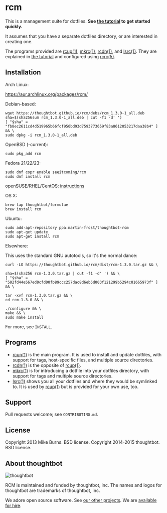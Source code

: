rcm
===

This is a management suite for dotfiles. **See [the tutorial][rcm7] to get
started quickly.**

It assumes that you have a separate dotfiles directory, or are
interested in creating one.

The programs provided are [rcup(1)][rcup1], [mkrc(1)][mkrc1], [rcdn(1)][rcdn1],
and [lsrc(1)][lsrc1]. They are explained in [the tutorial][rcm7] and configured
using [rcrc(5)][rcrc5].

Installation
------------

Arch Linux:

  https://aur.archlinux.org/packages/rcm/

Debian-based:

    wget https://thoughtbot.github.io/rcm/debs/rcm_1.3.0-1_all.deb
    sha=$(sha256sum rcm_1.3.0-1_all.deb | cut -f1 -d' ')
    [ "$sha" = "fb8ec2611cd4d519965b66fcf950bd93d7593773659f83a8612053217daa38b4" ] && \
    sudo dpkg -i rcm_1.3.0-1_all.deb

OpenBSD (-current):

    sudo pkg_add rcm

Fedora 21/22/23:

    sudo dnf copr enable seeitcoming/rcm
    sudo dnf install rcm

openSUSE/RHEL/CentOS: [instructions](http://software.opensuse.org/download.html?project=utilities&package=rcm)

OS X:

    brew tap thoughtbot/formulae
    brew install rcm

Ubuntu:

    sudo add-apt-repository ppa:martin-frost/thoughtbot-rcm
    sudo apt-get update
    sudo apt-get install rcm

Elsewhere:

This uses the standard GNU autotools, so it's the normal dance:

    curl -LO https://thoughtbot.github.io/rcm/dist/rcm-1.3.0.tar.gz && \

    sha=$(sha256 rcm-1.3.0.tar.gz | cut -f1 -d' ') && \
    [ "$sha" = "502fd44e567ed0cfd00fb89ccc257dac8d6eb5d003f121299b5294c01665973f" ] && \

    tar -xvf rcm-1.3.0.tar.gz && \
    cd rcm-1.3.0 && \

    ./configure && \
    make && \
    sudo make install

For more, see `INSTALL`.

Programs
--------

* [rcup(1)][rcup1] is the main program. It is used to install and update
  dotfiles, with support for tags, host-specific files, and multiple source
  directories.
* [rcdn(1)][rcdn1] is the opposite of [rcup(1)][rcup1].
* [mkrc(1)][mkrc1] is for introducing a dotfile into your dotfiles directory,
  with support for tags and multiple source directories.
* [lsrc(1)][lsrc1] shows you all your dotfiles and where they would be
  symlinked to. It is used by [rcup(1)][rcup1] but is provided for your own
  use, too.

[rcup1]: http://thoughtbot.github.io/rcm/rcup.1.html
[mkrc1]: http://thoughtbot.github.io/rcm/mkrc.1.html
[rcdn1]: http://thoughtbot.github.io/rcm/rcdn.1.html
[lsrc1]: http://thoughtbot.github.io/rcm/lsrc.1.html
[rcm7]: http://thoughtbot.github.io/rcm/rcm.7.html
[rcrc5]: http://thoughtbot.github.io/rcm/rcrc.5.html

Support
-------

Pull requests welcome; see `CONTRIBUTING.md`.

License
-------

Copyright 2013 Mike Burns. BSD license.
Copyright 2014-2015 thoughtbot. BSD license.

## About thoughtbot

![thoughtbot](https://thoughtbot.com/logo.png)

RCM is maintained and funded by thoughtbot, inc.
The names and logos for thoughtbot are trademarks of thoughtbot, inc.

We adore open source software.
See [our other projects][community].
We are [available for hire][hire].

[community]: https://thoughtbot.com/community?utm_source=github
[hire]: https://thoughtbot.com/hire-us?utm_source=github
